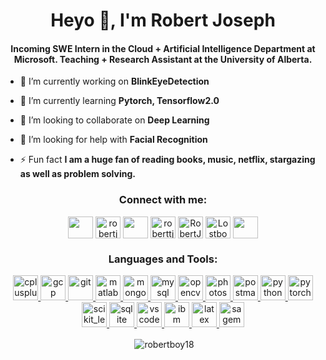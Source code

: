 <h1 align="center">Heyo 👋, I'm Robert Joseph</h1>
<h4 align="center">Incoming SWE Intern in the Cloud + Artificial Intelligence Department at Microsoft. Teaching + Research Assistant at the University of Alberta.</h3>

- 🔭 I’m currently working on **BlinkEyeDetection**

- 🌱 I’m currently learning **Pytorch, Tensorflow2.0**

- 👯 I’m looking to collaborate on **Deep Learning**

- 🤝 I’m looking for help with **Facial Recognition**

- ⚡ Fun fact **I am a huge fan of reading books, music, netflix, stargazing as well as problem solving.**

<!-- BLOG-POST-LIST:START -->
<!-- BLOG-POST-LIST:END -->

<h3 align="center">Connect with me:</h3>
<p align="center">
<a href="https://linkedin.com/in/robert-joseph-2001" target="blank"><img align="center" src="https://www.flaticon.com/svg/static/icons/svg/174/174857.svg" height="35" width="40" /></a>
<a href="https://kaggle.com/robertjoseph2001" target="blank"><img align="center" src="https://res-1.cloudinary.com/crunchbase-production/image/upload/c_lpad,f_auto,q_auto:eco/v1487254066/fdtorqyze7ziyevrwg9q.png" alt="robertjoseph2001" height="35" width="40" /></a>
<a href="https://fb.com/robertj2001" target="blank"><img align="center" src="https://www.flaticon.com/svg/static/icons/svg/733/733547.svg" height="35" width="40" /></a>
<a href="https://instagram.com/roberttj.1" target="blank"><img align="center" src="https://www.flaticon.com/svg/static/icons/svg/174/174855.svg" alt="roberttj.1" height="35" width="40" /></a>
<a href="https://twitter.com/RobertJ62431533" target="blank"><img align="center" src="https://www.flaticon.com/svg/static/icons/svg/733/733579.svg" alt="RobertJ62431533" height="35" width="40" /></a>
<a href="https://discord.gg/Lostboy#2048" target="blank"><img align="center" src="https://www.flaticon.com/svg/static/icons/svg/2111/2111370.svg" alt="Lostboy#2048" height="35" width="40" /></a>
<a href="https://steamcommunity.com/profiles/76561198995796051" target="blank"><img align="center" src="https://www.flaticon.com/svg/static/icons/svg/3/3782.svg" height="35" width="40" /></a>

</p>

<h3 align="center">Languages and Tools:</h3>
<p align="center"> <a href="https://www.w3schools.com/cpp/" target="_blank"> <img src="https://devicons.github.io/devicon/devicon.git/icons/cplusplus/cplusplus-original.svg" alt="cplusplus" width="40" height="40"/> </a> 
<a href="https://cloud.google.com" target="_blank"> <img src="https://www.vectorlogo.zone/logos/google_cloud/google_cloud-icon.svg" alt="gcp" width="40" height="40"/> </a>
 <a href="https://git-scm.com/" target="_blank"> <img src="https://www.vectorlogo.zone/logos/git-scm/git-scm-icon.svg" alt="git" width="40" height="40"/> </a>  <a href="https://www.mathworks.com/" target="_blank"> <img src="https://upload.wikimedia.org/wikipedia/commons/thumb/2/21/Matlab_Logo.png/668px-Matlab_Logo.png" alt="matlab" width="40" height="40"/> </a> <a href="https://www.mongodb.com/" target="_blank"> <img src="https://devicons.github.io/devicon/devicon.git/icons/mongodb/mongodb-original-wordmark.svg" alt="mongodb" width="40" height="40"/> </a> <a href="https://www.mysql.com/" target="_blank"> <img src="https://devicons.github.io/devicon/devicon.git/icons/mysql/mysql-original-wordmark.svg" alt="mysql" width="40" height="40"/> </a> <a href="https://opencv.org/" target="_blank"> <img src="https://www.vectorlogo.zone/logos/opencv/opencv-icon.svg" alt="opencv" width="40" height="40"/> </a> <a href="https://www.photoshop.com/en" target="_blank"> <img src="https://devicons.github.io/devicon/devicon.git/icons/photoshop/photoshop-plain.svg" alt="photoshop" width="40" height="40"/> </a> <a href="https://postman.com" target="_blank"> <img src="https://www.vectorlogo.zone/logos/getpostman/getpostman-icon.svg" alt="postman" width="40" height="40"/> </a> <a href="https://www.python.org" target="_blank"> <img src="https://devicons.github.io/devicon/devicon.git/icons/python/python-original.svg" alt="python" width="40" height="40"/> </a> <a href="https://pytorch.org/" target="_blank"> <img src="https://www.vectorlogo.zone/logos/pytorch/pytorch-icon.svg" alt="pytorch" width="40" height="40"/> </a> <a href="https://scikit-learn.org/" target="_blank"> <img src="https://upload.wikimedia.org/wikipedia/commons/0/05/Scikit_learn_logo_small.svg" alt="scikit_learn" width="40" height="40"/> </a> <a href="https://www.sqlite.org/" target="_blank"> <img src="https://www.vectorlogo.zone/logos/sqlite/sqlite-icon.svg" alt="sqlite" width="40" height="40"/>
<a href="https://code.visualstudio.com/" target="_blank"> <img src="https://user-images.githubusercontent.com/674621/71187801-14e60a80-2280-11ea-94c9-e56576f76baf.png" alt="vscode" width="40" height="40"/> 
<a href="https://cloud.ibm.com/" target="_blank"> <img src="https://i.pinimg.com/originals/b0/b1/8b/b0b18bd010c5851b5f82d0a98bfde369.png" alt="ibm cloud" width="40" height="40"/> 
<a href="https://www.latex-project.org/" target="_blank"> <img src="https://i.ibb.co/5T3r3QH/latex-2.png" alt="latex" width="40" height="40"/>  </a> 
<a href="https://www.sagemath.org/" target="_blank"> <img src="https://cdn6.aptoide.com/imgs/5/7/3/573dc12a92de4cedf8e155d1eb6ffc08_icon.png" alt="sagemath" width="40" height="40"/>  </a> 

  </p>

<p align = "center">&nbsp;<img align="center" src="https://github-readme-stats.vercel.app/api?username=robertboy18&show_icons=true&locale=en" alt="robertboy18" /></p>
